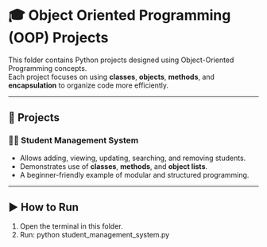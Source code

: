 # 🎓 Object Oriented Programming (OOP) Projects

This folder contains Python projects designed using Object-Oriented Programming concepts.  
Each project focuses on using **classes**, **objects**, **methods**, and **encapsulation** to organize code more efficiently.

---

## 📂 Projects

### 🧑‍🎓 Student Management System
- Allows adding, viewing, updating, searching, and removing students.
- Demonstrates use of **classes**, **methods**, and **object lists**.
- A beginner-friendly example of modular and structured programming.

---

## ▶️ How to Run
1. Open the terminal in this folder.
2. Run:
   python student_management_system.py
